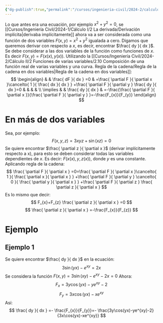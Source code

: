 ```yaml
---
{"dg-publish":true,"permalink":"/cursos/ingenieria-civil/2024-2/calculo-ii/2-funciones-de-varias-variables/2-10-composicion-de-una-funcion-real-de-varias-variables-y-una-curva-regla-de-la-cadena/uso-de-regla-de-la-cadena-para-derivar-implicitamente/","tags":["I3MAT1620"]}
---
```


Lo que antes era una ecuación, por ejemplo $x^{2}+y^{2}=0$, se [[Cursos/Ingeniería Civil/2024-1/Cálculo I/2 La derivada/Derivación implícita\|derivaba implícitamente]] ahora va a ser considerada como una función de dos variables $F(x,y)=x^{2}+y^{2}$ igualada a cero.
Digamos que queremos derivar con respecto a $x$, es decir, encontrar $\frac{ dy }{ dx }$. Se debe considerar a las dos variables de la función como funciones de $x$. Es decir $F(x,y)=F(x(x),y(x))$.
Utilizando la [[Cursos/Ingeniería Civil/2024-2/Cálculo II/2 Funciones de varias variables/2.10 Composición de una función real de varias variables y una curva. Regla de la cadena/Regla de la cadena en dos variables\|Regla de la cadena en dos variables]]:
$$
\begin{align}
 &  &  \frac{ dF }{ dx }  =0 & =\frac{ \partial F }{ \partial x }\cancelto{ 1 }{  \frac{ dx }{ dx }  } +\frac{ \partial F }{ \partial y } \frac{ dy }{ dx }=0   &  &  &  & \\
\implies &  &  \frac{ dy }{ dx } & =-\frac{\frac{ \partial F }{ \partial x }}{\frac{ \partial F }{ \partial y } }=-\frac{F_{x}}{F_{y}}
\end{align}
$$
# En más de dos variables
Sea, por ejemplo:
$$
F(x,y,z)=3xyz+\sin(xz)=0
$$
Se quiere encontrar $\frac{ \partial z }{ \partial x }$ (derivar implícitamente respecto a x), para esto se deben considerar todas las variables dependientes de $x$. Es decir: $F(x(x),y,z(x))$, donde $y$ es una constante.
Aplicando regla de la cadena:
$$
\frac{ \partial F }{ \partial x } =0=\frac{ \partial F }{ \partial x }\cancelto{ 1 }{  \frac{ \partial x }{ \partial x } } +\frac{ \partial F }{ \partial y } \cancelto{ 0 }{ \frac{ \partial y }{ \partial x } } +\frac{ \partial F }{ \partial z } \frac{ \partial z }{ \partial x } 
$$
Es lo mismo que decir:
$$
F_{x}+F_{z} \frac{ \partial z }{ \partial x } =0
$$
$$
\frac{ \partial z }{ \partial x } =-\frac{F_{x}}{F_{z}}
$$


# Ejemplo
## Ejemplo 1
Se quiere encontrar $\frac{ dy }{ dx }$ en la ecuación:
$$
3\sin (yx)-e^{xy}=2x
$$
Se considera la función $F(x,y)=3\sin(xy)-e^{xy}-2x=0$
Ahora:
$$
F_{x}=3y\cos(yx)-ye^{xy}-2
$$
$$
F_{y}=3x\cos(yx)-xe^{xy}
$$
Así:
$$
\frac{ dy }{ dx } =- \frac{F_{x}}{F_{y}}=- \frac{3y\cos(yx)-ye^{xy}-2}{3x\cos(yx)-xe^{xy}}
$$
